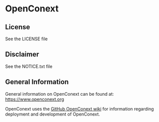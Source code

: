 # OpenConext #

## License

See the LICENSE file

## Disclaimer

See the NOTICE.txt file

## General Information

General information on OpenConext can be found at: https://www.openconext.org

OpenConext uses the [GitHub OpenConext wiki](https://github.com/OpenConext/OpenConext/wiki) for information regarding deployment and development of OpenConext.